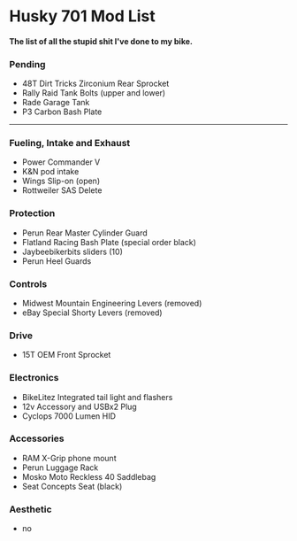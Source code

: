 # Husky 701 Mod List
#### The list of all the stupid shit I've done to my bike.

### Pending
* 48T Dirt Tricks Zirconium Rear Sprocket
* Rally Raid Tank Bolts (upper and lower)
* Rade Garage Tank
* P3 Carbon Bash Plate
--------------------------

### Fueling, Intake and Exhaust
* Power Commander V
* K&N pod intake
* Wings Slip-on (open)
* Rottweiler SAS Delete

### Protection
* Perun Rear Master Cylinder Guard
* Flatland Racing Bash Plate (special order black)
* Jaybeebikerbits sliders (10)
* Perun Heel Guards

### Controls
* Midwest Mountain Engineering Levers (removed)
* eBay Special Shorty Levers (removed)

### Drive
* 15T OEM Front Sprocket

### Electronics
* BikeLitez Integrated tail light and flashers
* 12v Accessory and USBx2 Plug
* Cyclops 7000 Lumen HID

### Accessories
* RAM X-Grip phone mount
* Perun Luggage Rack
* Mosko Moto Reckless 40 Saddlebag
* Seat Concepts Seat (black)

### Aesthetic
* no
